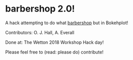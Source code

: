 # barbershop 2.0!
A hack attempting to do what [barbershop](github.com/ojhall94/barbershop) but in Bokehplot!

Contributors: O. J. Hall, A. Everall

Done at: The Wetton 2018 Workshop Hack day!

Please feel free to (read: please do) contribute!

